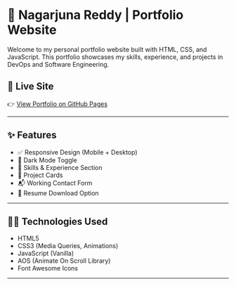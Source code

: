 # 🚀 Nagarjuna Reddy | Portfolio Website

Welcome to my personal portfolio website built with HTML, CSS, and JavaScript. This portfolio showcases my skills, experience, and projects in DevOps and Software Engineering.

## 📌 Live Site

👉 [View Portfolio on GitHub Pages](https://nagarjunareddy4.github.io/Portfolio/)

---

## ✨ Features

- ✅ Responsive Design (Mobile + Desktop)
- 🌙 Dark Mode Toggle
- 🧠 Skills & Experience Section
- 💼 Project Cards
- 📬 Working Contact Form
- 📄 Resume Download Option

---

## 🧑‍💻 Technologies Used

- HTML5
- CSS3 (Media Queries, Animations)
- JavaScript (Vanilla)
- AOS (Animate On Scroll Library)
- Font Awesome Icons

---

